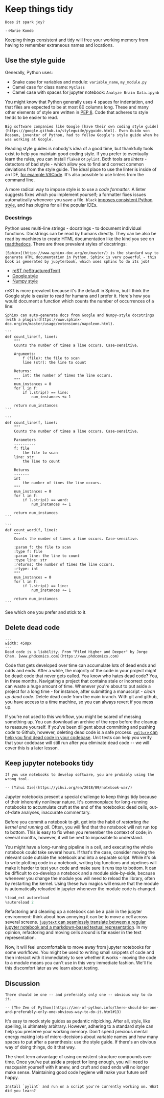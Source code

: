 # Keep things tidy

```{epigraph}
Does it spark joy?

--Marie Kondo
```

Keeping things consistent and tidy will free your working memory from having to remember extraneous names and locations.

## Use the style guide

Generally, Python uses:

* Snake case for variables and module: `variable_name`, `my_module.py`
* Camel case for class name: `MyClass`
* Camel case with spaces for jupyter notebook: `Analyze Brain Data.ipynb`

You might know that Python generally uses 4 spaces for indentation, and that files are expected to be at most 80 columns long. These and many other elements of style are written in [PEP 8](https://www.python.org/dev/peps/pep-0008/). Code that adheres to style tends to be easier to read.

```{margin}
Big software companies like Google [have their own coding style guide](https://google.github.io/styleguide/pyguide.html). Even Guido von Rossum, inventor of Python, had to follow Google's style guide when he was working at Google.
```

Reading style guides is nobody's idea of a good time, but thankfully tools exist to help you maintain good coding style. If you prefer to eventually learn the rules, you can install `flake8` or `pylint`. Both tools are *linters* - detectors of bad style - which allow you to find and correct common deviations from the style guide. The ideal place to use the linter is inside of an IDE, [for example VSCode](https://code.visualstudio.com/docs/python/linting). It's also possible to use linters from the command line. 

A more radical way to impose style is to use a *code formatter*. A linter suggests fixes which you implement yourself; a formatter fixes issues automatically whenever you save a file. `black` [imposes consistent Python style](https://github.com/psf/black), and has plugins for all the popular IDEs.

### Docstrings

Python uses multi-line strings - docstrings - to document individual functions. Docstrings can be read by humans directly. They can be also be read by machines to create HTML documentation like the kind you see on [readthedocs](https://docs.readthedocs.io/en/stable/). There are three prevalent styles of docstrings:

```{margin}
[Sphinx](https://www.sphinx-doc.org/en/master/) is the standard way to generate HTML documentation in Python. Sphinx is very powerful - this book is generated by jupyterbook, which uses sphinx to do its job!
```

* [reST (reStructuredText)](https://sphinx-rtd-tutorial.readthedocs.io/en/latest/docstrings.html)
* [Google style](https://sphinxcontrib-napoleon.readthedocs.io/en/latest/example_google.html)
* [Numpy style](https://sphinxcontrib-napoleon.readthedocs.io/en/latest/example_numpy.html)

reST is more prevalent because it's the default in Sphinx, but I think the Google style is easier to read for humans and I prefer it. Here's how you would document a function which counts the number of occurrences of a line:

```{margin}
Sphinx can auto-generate docs from Google and Numpy-style docstrings [with a plugin](https://www.sphinx-doc.org/en/master/usage/extensions/napoleon.html).
```

````{tabbed} Google-style
```
def count_line(f, line):
    """
    Counts the number of times a line occurs. Case-sensitive.

    Arguments:
        f (file): the file to scan
        line (str): the line to count

    Returns:
        int: the number of times the line occurs.
    """
    num_instances = 0
    for l in f:
        if l.strip() == line:
            num_instances += 1

    return num_instances
```
````

````{tabbed} Numpy-style
```
def count_line(f, line):
    """
    Counts the number of times a line occurs. Case-sensitive.

    Parameters
    ----------
    f: file
        the file to scan
    line: str
        the line to count

    Returns
    -------
    int
        the number of times the line occurs.
    """
    num_instances = 0
    for l in f:
        if l.strip() == word:
            num_instances += 1

    return num_instances
```
````

````{tabbed} reST
```
def count_word(f, line):
    """
    Counts the number of times a line occurs. Case-sensitive.

    :param f: the file to scan
    :type f: file
    :param line: the line to count
    :type line: str
    :returns: the number of times the line occurs.
    :rtype: int
    """
    num_instances = 0
    for l in f:
        if l.strip() == line:
            num_instances += 1

    return num_instances
```
````

See which one you prefer and stick to it.

## Delete dead code

```{figure} figures/final.doc.gif
---
width: 450px
---
Dead code is a liability. From "Piled Higher and Deeper" by Jorge Cham. [www.phdcomics.com](https://www.phdcomics.com)
```

Code that gets developed over time can accumulate lots of dead ends and odds and ends. After a while, the majority of the code in your project might be dead: code that never gets called. You know who hates dead code? You, in three months. Navigating a project that contains stale or incorrect code can waste a huge amount of time. Whenever you're about to put aside a project for a long time - for instance, after submitting a manuscript - *clean up dead code*. Delete dead code from the main branch. With git and github, you have access to a time machine, so you can always revert if you mess up. 

If you're not used to this workflow, you might be scared of messing something up. You can download an archive of the repo before the cleanup to reassure yourself. If you've been diligent about committing and pushing code to Github, however, deleting dead code is a safe process. [`vulture` can help you find dead code in your codebase](https://github.com/jendrikseipp/vulture). Unit tests can help you verify that your codebase will still run after you eliminate dead code -- we will cover this is a later lesson.

## Keep jupyter notebooks tidy

```{epigraph}
If you use notebooks to develop software, you are probably using the wrong tool. 

-- [Yihui Xie](https://yihui.org/en/2018/09/notebook-war/)
```

Jupyter notebooks present a special challenge to keep things tidy because of their inherently nonlinear nature. It's commonplace for long-running notebooks to accumulate cruft at the end of the notebooks: dead cells, out-of-date analyses, inaccurate commentary. 

Before you commit a notebook to git, get into the habit of *restarting the kernel and running all*. Often, you will find that the notebook will not run top to bottom. This is easy to fix when you remember the context of code; in several months, however, it will be next to impossible to understand.

You might have a long-running pipeline in a cell, and executing the whole notebook could take several hours. If that's the case, consider moving the relevant code outside the notebook and into a separate script. While it's ok to write plotting code in a notebook, writing big functions and pipelines will make it harder to test your code and make sure it runs top to bottom. It can be difficult to co-develop a notebook and a module side-by-side, because whenever you change the module you will need to reload the library, often by restarting the kernel. Using these two magics will ensure that the module is automatically reloaded in jupyter whenever the module code is changed.

```python
%load_ext autoreload
%autoreload 2
```

Refactoring and cleaning up a notebook can be a pain in the jupyter environment: think about how annoying it can be to move a cell across several screens. [`jupytext` can seamlessly translate between a regular jupyter notebook and a markdown-based textual representation](https://github.com/mwouts/jupytext). In my opinion, refactoring and moving cells around is far easier in the text representation.

Now, it will feel uncomfortable to move away from jupyter notebooks for some workflows. You might be used to writing small snippets of code and then interact with it immediately to see whether it works - moving the code to a module means you can't use in this very immediate fashion. We'll fix this discomfort later as we learn about testing.

## Discussion

```{epigraph}
There should be one -- and preferably only one -- obvious way to do it.

-- [The Zen of Python](https://zen-of-python.info/there-should-be-one-and-preferably-only-one-obvious-way-to-do-it.html#13)
```

It's easy to mock style guides as pedantic nitpicking. After all, style, like spelling, is ultimately arbitrary. However, adhering to a standard style can help you preserve your working memory. Don't spend precious mental energy making lots of micro-decisions about variable names and how many spaces to put after a parenthesis: use the style guide. If there's an obvious way of doing things, do it that way. 

The short term advantage of using consistent structure compounds over time. Once you've put aside a project for long enough, you will need to reacquaint yourself with it anew, and cruft and dead ends will no longer make sense. Maintaining good code hygiene will make your future self happy.

```{admonition} 5-minute exercise
Install `pylint` and run on a script you're currently working on. What did you learn?
```